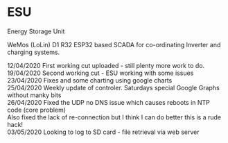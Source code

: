 # ESU
Energy Storage Unit

WeMos (LoLin) D1 R32 ESP32 based SCADA for co-ordinating Inverter and charging systems. 

12/04/2020  First working cut uploaded - still plenty more work to do.<br>
19/04/2020  Second working cut - ESU working with some issues<br>
23/04/2020  Fixes and some charting using google charts<br>
25/04/2020  Weekly update of controler. Saturdays special Google Graphs without manky bits<br>
26/04/2020  Fixed the UDP no DNS issue which causes reboots in NTP code (core problem)<br>
            Also fixed the lack of re-connection but  I think I can do better this is a rude hack!<br>
03/05/2020  Looking to log to SD card - file retrieval via web server<br>
            
